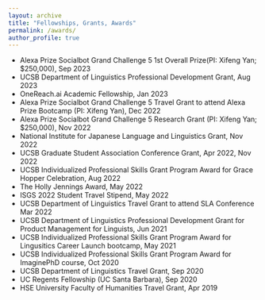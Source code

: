 ```yaml
---
layout: archive
title: "Fellowships, Grants, Awards"
permalink: /awards/
author_profile: true
---
```

* Alexa Prize Socialbot Grand Challenge 5 1st Overall Prize(PI: Xifeng Yan; $250,000), Sep 2023
* UCSB Department of Linguistics Professional Development Grant, Aug 2023
* OneReach.ai Academic Fellowship, Jan 2023
* Alexa Prize Socialbot Grand Challenge 5 Travel Grant to attend Alexa Prize Bootcamp (PI: Xifeng Yan), Dec 2022
* Alexa Prize Socialbot Grand Challenge 5 Research Grant (PI: Xifeng Yan; $250,000), Nov 2022
* National Institute for Japanese Language and Linguistics Grant, Nov 2022
* UCSB Graduate Student Association Conference Grant, Apr 2022, Nov 2022
* UCSB Individualized Professional Skills Grant Program Award for Grace Hopper Celebration, Aug 2022
* The Holly Jennings Award, May 2022
* ISGS 2022 Student Travel Stipend, May 2022
* UCSB Department of Linguistics Travel Grant to attend SLA Conference Mar 2022
* UCSB Department of Linguistics Professional Development Grant for Product Management for Linguists, Jun 2021
* UCSB Individualized Professional Skills Grant Program Award for Lingusitics Career Launch bootcamp, May 2021
* UCSB Individualized Professional Skills Grant Program Award for ImaginePhD course, Oct 2020
* UCSB Department of Linguistics Travel Grant, Sep 2020
* UC Regents Fellowship (UC Santa Barbara), Sep 2020
* HSE University Faculty of Humanities Travel Grant, Apr 2019


